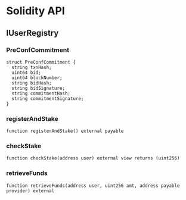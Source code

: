 # Solidity API

## IUserRegistry

### PreConfCommitment

```solidity
struct PreConfCommitment {
  string txnHash;
  uint64 bid;
  uint64 blockNumber;
  string bidHash;
  string bidSignature;
  string commitmentHash;
  string commitmentSignature;
}
```

### registerAndStake

```solidity
function registerAndStake() external payable
```

### checkStake

```solidity
function checkStake(address user) external view returns (uint256)
```

### retrieveFunds

```solidity
function retrieveFunds(address user, uint256 amt, address payable provider) external
```

